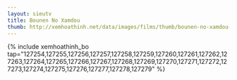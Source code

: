 ```yaml
---
layout: sieutv
title: Bounen No Xamdou
thumb: http://xemhoathinh.net/data/images/films/thumb/bounen-no-xamdou-bounen-no-xamdou-2008.jpg
---
```

{% include xemhoathinh_bo tap="127254,127255,127256,127257,127258,127259,127260,127261,127262,127263,127264,127265,127266,127267,127268,127269,127270,127271,127272,127273,127274,127275,127276,127277,127278,127279" %} 
